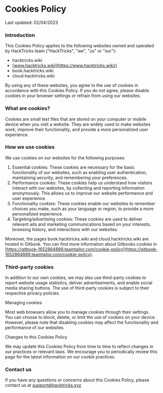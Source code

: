 # Cookies Policy

Last updated: 02/04/2023

### Introduction

This Cookies Policy applies to the following websites owned and operated by HackTricks team ("HackTricks", "we", "us" or "our"):

* hacktricks.wiki
* [www.hacktricks.wiki](https://www.hacktricks.wiki/)
* book.hacktricks.wiki
* cloud.hacktricks.wiki

By using any of these websites, you agree to the use of cookies in accordance with this Cookies Policy. If you do not agree, please disable cookies in your browser settings or refrain from using our websites.

### What are cookies?

Cookies are small text files that are stored on your computer or mobile device when you visit a website. They are widely used to make websites work, improve their functionality, and provide a more personalized user experience.

### How we use cookies

We use cookies on our websites for the following purposes:

1. Essential cookies: These cookies are necessary for the basic functionality of our websites, such as enabling user authentication, maintaining security, and remembering your preferences.
2. Performance cookies: These cookies help us understand how visitors interact with our websites, by collecting and reporting information anonymously. This allows us to improve our website performance and user experience.
3. Functionality cookies: These cookies enable our websites to remember choices you make, such as your language or region, to provide a more personalized experience.
4. Targeting/advertising cookies: These cookies are used to deliver relevant ads and marketing communications based on your interests, browsing history, and interactions with our websites.

Moreover, the pages book.hacktricks.wiki and cloud.hacktricks.wiki are hosted in Gitbook. You can find more information about Gitbooks cookies in [https://gitbook-1652864889.teamtailor.com/cookie-policy](https://gitbook-1652864889.teamtailor.com/cookie-policy).

### Third-party cookies

In addition to our own cookies, we may also use third-party cookies to report website usage statistics, deliver advertisements, and enable social media sharing buttons. The use of third-party cookies is subject to their respective privacy policies.

Managing cookies

Most web browsers allow you to manage cookies through their settings. You can choose to block, delete, or limit the use of cookies on your device. However, please note that disabling cookies may affect the functionality and performance of our websites.

Changes to this Cookies Policy

We may update this Cookies Policy from time to time to reflect changes in our practices or relevant laws. We encourage you to periodically review this page for the latest information on our cookie practices.

### Contact us

If you have any questions or concerns about this Cookies Policy, please contact us at [support@hacktricks.xyz](mailto:support@hacktricks.xyz)

